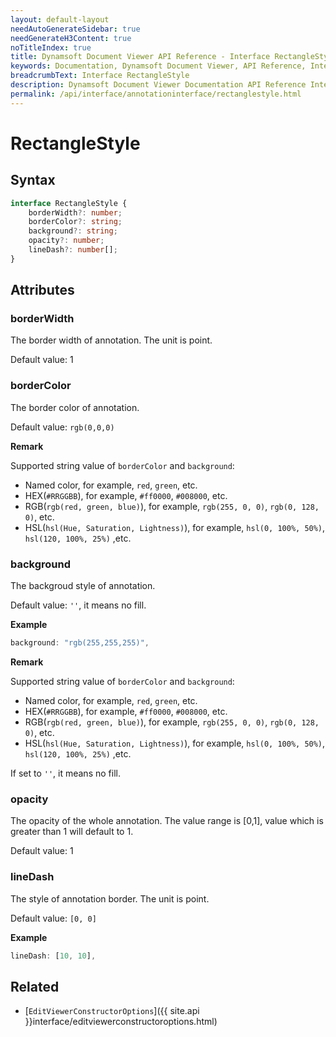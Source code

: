 ```yaml
---
layout: default-layout
needAutoGenerateSidebar: true
needGenerateH3Content: true
noTitleIndex: true
title: Dynamsoft Document Viewer API Reference - Interface RectangleStyle
keywords: Documentation, Dynamsoft Document Viewer, API Reference, Interface RectangleStyle
breadcrumbText: Interface RectangleStyle
description: Dynamsoft Document Viewer Documentation API Reference Interface RectangleStyle Page
permalink: /api/interface/annotationinterface/rectanglestyle.html
---
```


# RectangleStyle

## Syntax

```typescript
interface RectangleStyle {
    borderWidth?: number;
    borderColor?: string;
    background?: string;
    opacity?: number;
    lineDash?: number[];
}
```

## Attributes

### borderWidth

The border width of annotation. The unit is point.

Default value: 1

### borderColor

The border color of annotation.

Default value: `rgb(0,0,0)` 

**Remark**

Supported string value of `borderColor` and `background`: 
- Named color, for example, `red`, `green`, etc.
- HEX(`#RRGGBB`), for example, `#ff0000`, `#008000`, etc.
- RGB(`rgb(red, green, blue)`), for example, `rgb(255, 0, 0)`, `rgb(0, 128, 0)`, etc.
- HSL(`hsl(Hue, Saturation, Lightness)`), for example, `hsl(0, 100%, 50%)`, `hsl(120, 100%, 25%)` ,etc.

### background

The backgroud style of annotation.

Default value: `''`, it means no fill.

**Example**

```typescript
background: "rgb(255,255,255)", 
```

**Remark**

Supported string value of `borderColor` and `background`: 
- Named color, for example, `red`, `green`, etc.
- HEX(`#RRGGBB`), for example, `#ff0000`, `#008000`, etc.
- RGB(`rgb(red, green, blue)`), for example, `rgb(255, 0, 0)`, `rgb(0, 128, 0)`, etc.
- HSL(`hsl(Hue, Saturation, Lightness)`), for example, `hsl(0, 100%, 50%)`, `hsl(120, 100%, 25%)` ,etc.

If set to `''`, it means no fill.

### opacity

The opacity of the whole annotation. The value range is [0,1], value which is greater than 1 will default to 1. 

Default value: 1

### lineDash

The style of annotation border. The unit is point.

Default value: `[0, 0]`

**Example**

```typescript
lineDash: [10, 10], 
```

## Related

- [`EditViewerConstructorOptions`]({{ site.api }}interface/editviewerconstructoroptions.html)